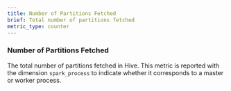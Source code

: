 ```yaml
---
title: Number of Partitions Fetched
brief: Total number of partitions fetched 
metric_type: counter
---
```

### Number of Partitions Fetched
The total number of partitions fetched in Hive. This metric is reported with the dimension `spark_process` to indicate whether it corresponds to a master or worker process. 
